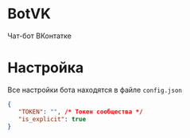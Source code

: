 # BotVK
 Чат-бот ВКонтатке

# Настройка
 Все настройки бота находятся в файле `config.json`

 ``` json
 {
	"TOKEN": "", /* Токен сообщества */
	"is_explicit": true
 }
 ```